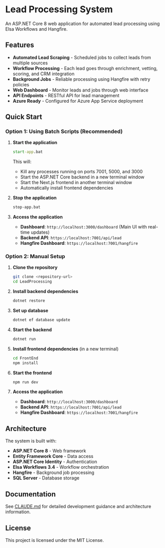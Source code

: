# Lead Processing System

An ASP.NET Core 8 web application for automated lead processing using Elsa Workflows and Hangfire.

## Features

- **Automated Lead Scraping** - Scheduled jobs to collect leads from multiple sources
- **Workflow Processing** - Each lead goes through enrichment, vetting, scoring, and CRM integration
- **Background Jobs** - Reliable processing using Hangfire with retry policies
- **Web Dashboard** - Monitor leads and jobs through web interface
- **API Endpoints** - RESTful API for lead management
- **Azure Ready** - Configured for Azure App Service deployment

## Quick Start

### Option 1: Using Batch Scripts (Recommended)

1. **Start the application**
   ```cmd
   start-app.bat
   ```
   This will:
   - Kill any processes running on ports 7001, 5000, and 3000
   - Start the ASP.NET Core backend in a new terminal window
   - Start the Next.js frontend in another terminal window
   - Automatically install frontend dependencies

2. **Stop the application**
   ```cmd
   stop-app.bat
   ```

3. **Access the application**
   - **Dashboard**: `http://localhost:3000/dashboard` (Main UI with real-time updates)
   - **Backend API**: `https://localhost:7001/api/lead`
   - **Hangfire Dashboard**: `https://localhost:7001/hangfire`

### Option 2: Manual Setup

1. **Clone the repository**
   ```bash
   git clone <repository-url>
   cd LeadProcessing
   ```

2. **Install backend dependencies**
   ```bash
   dotnet restore
   ```

3. **Set up database**
   ```bash
   dotnet ef database update
   ```

4. **Start the backend**
   ```bash
   dotnet run
   ```

5. **Install frontend dependencies** (in a new terminal)
   ```bash
   cd FrontEnd
   npm install
   ```

6. **Start the frontend**
   ```bash
   npm run dev
   ```

7. **Access the application**
   - **Dashboard**: `http://localhost:3000/dashboard`
   - **Backend API**: `https://localhost:7001/api/lead`
   - **Hangfire Dashboard**: `https://localhost:7001/hangfire`

## Architecture

The system is built with:
- **ASP.NET Core 8** - Web framework
- **Entity Framework Core** - Data access
- **ASP.NET Core Identity** - Authentication
- **Elsa Workflows 3.4** - Workflow orchestration
- **Hangfire** - Background job processing
- **SQL Server** - Database storage

## Documentation

See [CLAUDE.md](CLAUDE.md) for detailed development guidance and architecture information.

## License

This project is licensed under the MIT License.
